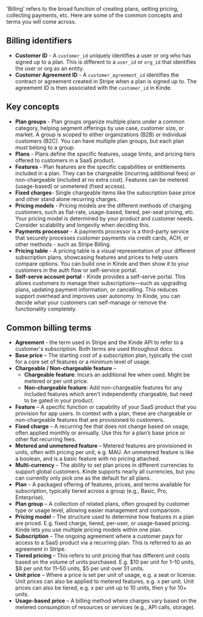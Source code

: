 
'Billing' refers to the broad function of creating plans, setting pricing, collecting payments, etc. Here are some of the common concepts and terms you will come across.

## Billing identifiers

- **Customer ID** - A `customer_id` uniquely identifies a user or org who has signed up to a plan. This is different to a `user_id` or `org_id` that identifies the user or org as an entity. 
- **Customer Agreement ID** - A `customer_agreement_id` identifies the contract or agreement created in Stripe when a plan is signed up to. The agreement ID is then associated with the `customer_id` in Kinde.

## Key concepts

- **Plan groups** - Plan groups organize multiple plans under a common category, helping segment offerings by use case, customer size, or market. A group is scoped to either organizations (B2B) or individual customers (B2C). You can have multiple plan groups, but each plan must belong to a group.
- **Plans** - Plans define the specific features, usage limits, and pricing tiers offered to customers in a SaaS product.
- **Features** - Plan features are the specific capabilities or entitlements included in a plan. They can be chargeable (incurring additional fees) or non-chargeable (included at no extra cost). Features can be metered (usage-based) or unmetered (fixed access).
- **Fixed charges**- Single chargeable items like the subscription base price and other stand alone recurring charges.
- **Pricing models** - Pricing models are the different methods of charging customers, such as flat-rate, usage-based, tiered, per-seat pricing, etc. Your pricing model is determined by your product and customer needs. Consider scalability and longevity when deciding this.
- **Payments processor** - A payments processor is a third-party service that securely processes customer payments via credit cards, ACH, or other methods - such as Stripe Billing.
- **Pricing table** - A pricing table is a visual representation of your different subscription plans, showcasing features and prices to help users compare options. You can build one in Kinde and then show it to your customers in the auth flow or self-service portal.
- **Self-serve account portal** - Kinde provides a self-serve portal. This allows customers to manage their subscriptions—such as upgrading plans, updating payment information, or cancelling. This reduces support overhead and improves user autonomy. In Kinde, you can decide what your customers can self-manage or remove the functionality completely.

## Common billing terms

- **Agreement** - the term used in Stripe and the Kinde API to refer to a customer's subscription. Both terms are used throughout docs.
- **Base price** – The starting cost of a subscription plan, typically the cost for a core set of features or a minimum level of usage.
- **Chargeable / Non-chargeable feature** –
  - **Chargeable feature**: Incurs an additional fee when used. Might be metered or per unit price.
  - **Non-chargeable feature**: Add non-chargeable features for any included features which aren't independently chargeable, but need to be gated in your product.
- **Feature** – A specific function or capability of your SaaS product that you provision for app users. In context with a plan, these are chargeable or non-chargeable features that are provisioned to customers.
- **Fixed charge** – A recurring fee that does not change based on usage, often applied monthly or annually. Use this for a plan’s base price or other flat recurring fees.
- **Metered and unmetered feature** – Metered features are provisioned in units, often with pricing per unit, e.g. MAU. An unmetered feature is like a boolean, and is a basic feature with no pricing attached.
- **Multi-currency** – The ability to set plan prices in different currencies to support global customers. Kinde supports nearly all currencies, but you can currently only pick one as the default for all plans.
- **Plan** – A packaged offering of features, prices, and terms available for subscription, typically tiered across a group (e.g., Basic, Pro, Enterprise).
- **Plan group** – A collection of related plans, often grouped by customer type or usage level, allowing easier management and comparison.
- **Pricing model** – The structure used to determine how features in a plan are priced. E.g. fixed charge, tiered, per-user, or usage-based pricing. Kinde lets you use multiple pricing models within one plan.
- **Subscription** – The ongoing agreement where a customer pays for access to a SaaS product via a recurring plan. This is referred to as an agreement in Stripe.
- **Tiered pricing** – This refers to unit pricing that has different unit costs based on the volume of units purchased. E.g. $10 per unit for 1–10 units, $8 per unit for 11–50 units, $5 per unit over 51 units.
- **Unit price** – Where a price is set per unit of usage, e.g. a seat or license. Unit prices can also be applied to metered features, e.g. x per unit. Unit prices can also be tiered, e.g. x per unit up to 10 units, then y for 10+ units.
- **Usage-based** **price** – A billing method where charges vary based on the metered consumption of resources or services (e.g., API calls, storage).
